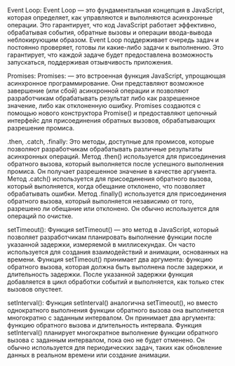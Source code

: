 Event Loop: Event Loop — это фундаментальная концепция в JavaScript, которая определяет, как управляются и выполняются асинхронные операции. Это гарантирует, что код JavaScript работает эффективно, обрабатывая события, обратные вызовы и операции ввода-вывода неблокирующим образом. Event Loop поддерживает очередь задач и постоянно проверяет, готовы ли какие-либо задачи к выполнению. Это гарантирует, что каждой задаче будет предоставлена ​​возможность запускаться, поддерживая отзывчивость приложения.

Promises: Promises: — это встроенная функция JavaScript, упрощающая асинхронное программирование. Они представляют возможное завершение (или сбой) асинхронной операции и позволяют разработчикам обрабатывать результат либо как разрешенное значение, либо как отклоненную ошибку. Promises создаются с помощью нового конструктора Promise() и предоставляют цепочный интерфейс для присоединения обратных вызовов, обрабатывающих разрешение промиса.

.then, .catch, .finally: Это методы, доступные для промисов, которые позволяют разработчикам обрабатывать различные результаты асинхронных операций. Метод .then() используется для присоединения обратного вызова, который выполняется после успешного выполнения промиса. Он получает разрешенное значение в качестве аргумента. Метод .catch() используется для присоединения обратного вызова, который выполняется, когда обещание отклонено, что позволяет обрабатывать ошибки. Метод .finally() используется для присоединения обратного вызова, который выполняется независимо от того, разрешено ли обещание или отклонено. Он обычно используется для операций по очистке.

setTimeout(): Функция setTimeout() — это метод в JavaScript, который позволяет разработчикам планировать выполнение функции после указанной задержки, измеряемой в миллисекундах. Он часто используется для создания взаимодействий и анимации, основанных на времени. Функция setTimeout() принимает два аргумента: функцию обратного вызова, которая должна быть выполнена после задержки, и длительность задержки. После указанной задержки функция добавляется в цикл обработки событий и выполняется, как только стек вызовов опустеет.

setInterval(): Функция setInterval() аналогична setTimeout(), но вместо однократного выполнения функции обратного вызова она выполняется многократно с заданным интервалом. Он принимает два аргумента: функцию обратного вызова и длительность интервала. Функция setInterval() планирует многократное выполнение функции обратного вызова с заданным интервалом, пока оно не будет отменено. Он обычно используется для периодических задач, таких как обновление данных в реальном времени или создание анимации.